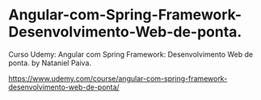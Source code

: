 # Angular-com-Spring-Framework-Desenvolvimento-Web-de-ponta. 
Curso Udemy: Angular com Spring Framework: Desenvolvimento Web de ponta.
by Nataniel Paiva.

https://www.udemy.com/course/angular-com-spring-framework-desenvolvimento-web-de-ponta/
